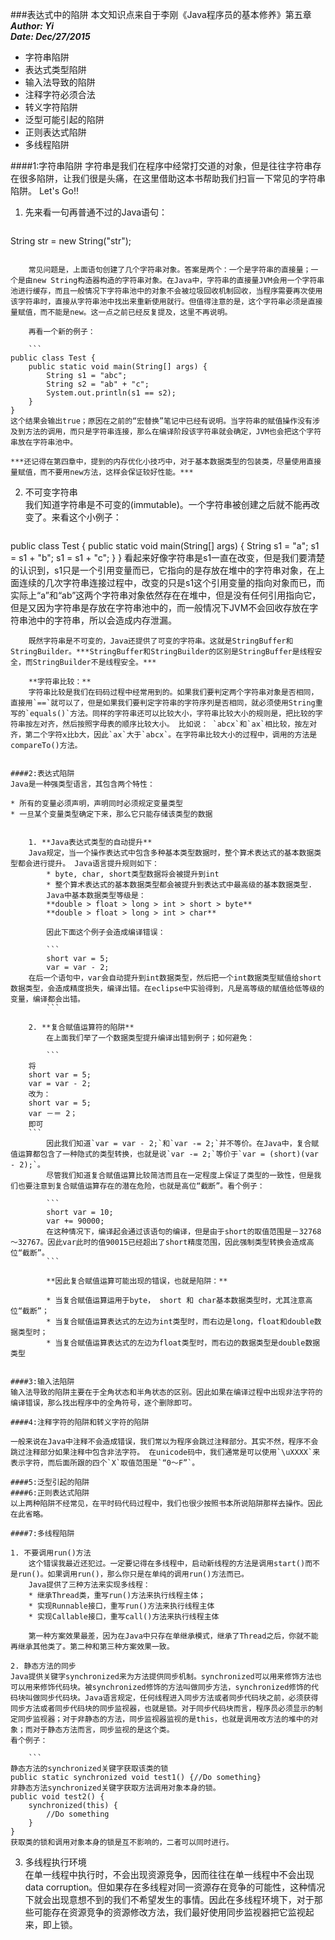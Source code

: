 ###表达式中的陷阱
本文知识点来自于李刚《Java程序员的基本修养》第五章  
***Author: Yi***  
***Date: Dec/27/2015***  

* 字符串陷阱
* 表达式类型陷阱
* 输入法导致的陷阱
* 注释字符必须合法
* 转义字符陷阱
* 泛型可能引起的陷阱
* 正则表达式陷阱
* 多线程陷阱


####1:字符串陷阱
字符串是我们在程序中经常打交道的对象，但是往往字符串存在很多陷阱，让我们很是头痛，在这里借助这本书帮助我们扫盲一下常见的字符串陷阱。 Let's Go!!  
	
1. 先来看一句再普通不过的Java语句： 

	```
String str = new String("str");
``` 

	常见问题是，上面语句创建了几个字符串对象。答案是两个：一个是字符串的直接量；一个是由new String构造器构造的字符串对象。在Java中，字符串的直接量JVM会用一个字符串池进行缓存，而且一般情况下字符串池中的对象不会被垃圾回收机制回收，当程序需要再次使用该字符串时，直接从字符串池中找出来重新使用就行。但值得注意的是，这个字符串必须是直接量赋值，而不能是new。这一点之前已经反复提及，这里不再说明。  

	再看一个新的例子： 

	```
public class Test {
	public static void main(String[] args) {
		String s1 = "abc";
		String s2 = "ab" + "c";
		System.out.println(s1 == s2);
	}
}
这个结果会输出true；原因在之前的“宏替换”笔记中已经有说明。当字符串的赋值操作没有涉及到方法的调用，而只是字符串连接，那么在编译阶段该字符串就会确定，JVM也会把这个字符串放在字符串池中。
```

	***还记得在第四章中，提到的内存优化小技巧中，对于基本数据类型的包装类，尽量使用直接量赋值，而不要用new方法，这样会保证较好性能。***  
	
2. 不可变字符串  
	我们知道字符串是不可变的(immutable)。一个字符串被创建之后就不能再改变了。来看这个小例子：  

	```
public class Test {
	public static void main(String[] args) {
		String s1 = "a";
		s1 = s1 + "b";
		s1 = s1 + "c";
	}
}
看起来好像字符串是s1一直在改变，但是我们要清楚的认识到，s1只是一个引用变量而已，它指向的是存放在堆中的字符串对象，在上面连续的几次字符串连接过程中，改变的只是s1这个引用变量的指向对象而已，而实际上“a”和“ab”这两个字符串对象依然存在在堆中，但是没有任何引用指向它，但是又因为字符串是存放在字符串池中的，而一般情况下JVM不会回收存放在字符串池中的字符串，所以会造成内存泄漏。  
```
	既然字符串是不可变的，Java还提供了可变的字符串。这就是StringBuffer和StringBuilder。***StringBuffer和StringBuilder的区别是StringBuffer是线程安全，而StringBuilder不是线程安全。***  
	
	**字符串比较：**  
	字符串比较是我们在码码过程中经常用到的。如果我们要判定两个字符串对象是否相同，直接用`==`就可以了，但是如果我们要判定字符串的字符序列是否相同，就必须使用String重写的`equals()`方法。同样的字符串还可以比较大小，字符串比较大小的规则是，把比较的字符串按左对齐，然后按照字母表的顺序比较大小。 比如说： `abcx`和`ax`相比较，按左对齐，第二个字符x比b大，因此`ax`大于`abcx`。在字符串比较大小的过程中，调用的方法是compareTo()方法。
	
	
####2:表达式陷阱
Java是一种强类型语言，其包含两个特性：  
	
* 所有的变量必须声明，声明同时必须规定变量类型
* 一旦某个变量类型确定下来，那么它只能存储该类型的数据


	1. **Java表达式类型的自动提升**  
	Java规定，当一个操作表达式中包含多种基本类型数据时，整个算术表达式的基本数据类型都会进行提升。 Java语言提升规则如下：  
		* byte, char, short类型数据将会被提升到int 
		* 整个算术表达式的基本数据类型都会被提升到表达式中最高级的基本数据类型.  
		Java中基本数据类型等级是：  
		**double > float > long > int > short > byte**  
		**double > float > long > int > char**
		
		因此下面这个例子会造成编译错误：  
		
		```
		short var = 5;
		var = var - 2;
	在后一个语句中，var会自动提升到int数据类型，然后把一个int数据类型赋值给short数据类型，会造成精度损失，编译出错。在eclipse中实验得到，凡是高等级的赋值给低等级的变量，编译都会出错。
		```
		
	2. **复合赋值运算符的陷阱**  
		在上面我们举了一个数据类型提升编译出错到例子；如何避免：  
	
		```
	将
	short var = 5;
	var = var - 2;
	改为：
	short var = 5;
	var －＝ 2；
	即可
	```
		因此我们知道`var = var - 2;`和`var -= 2;`并不等价。在Java中，复合赋值运算都包含了一种隐式的类型转换，也就是说`var -= 2;`等价于`var = (short)(var - 2);`。  
		尽管我们知道复合赋值运算比较简洁而且在一定程度上保证了类型的一致性，但是我们也要注意到复合赋值运算存在的潜在危险，也就是高位“截断”。看个例子：  
	
		```
		short var = 10;
		var += 90000;
		在这种情况下，编译起会通过该语句的编译，但是由于short的取值范围是－32768～32767。因此var此时的值90015已经超出了short精度范围，因此强制类型转换会造成高位“截断”。
		```
		
		**因此复合赋值运算可能出现的错误，也就是陷阱：**  
		
		* 当复合赋值运算运用于byte， short 和 char基本数据类型时，尤其注意高位“截断”；
		* 当复合赋值运算表达式的左边为int类型时，而右边是long，float和double数据类型时； 
		* 当复合赋值运算表达式的左边为float类型时，而右边的数据类型是double数据类型
	

####3:输入法陷阱
输入法导致的陷阱主要在于全角状态和半角状态的区别。因此如果在编译过程中出现非法字符的编译错误，那么找出程序中的全角符号，逐个删除即可。

####4:注释字符的陷阱和转义字符的陷阱

一般来说在Java中注释不会造成错误，我们常以为程序会跳过注释部分。其实不然，程序不会跳过注释部分如果注释中包含非法字符。 在unicode码中，我们通常是可以使用`\uXXXX`来表示字符，而后面所跟的四个`X`取值范围是`“0～F”`。

####5:泛型引起的陷阱  
####6:正则表达式陷阱
以上两种陷阱不经常见，在平时码代码过程中，我们也很少按照书本所说陷阱那样去操作。因此在此省略。

####7:多线程陷阱  

1. 不要调用run()方法  
	这个错误我最近还犯过。一定要记得在多线程中，启动新线程的方法是调用start()而不是run()。如果调用run()，那么你只是在单纯的调用run()方法而已。  
	Java提供了三种方法来实现多线程：  
	* 继承Thread类，重写run()方法来执行线程主体；
	* 实现Runnable接口，重写run()方法来执行线程主体
	* 实现Callable接口，重写call()方法来执行线程主体
	
	第一种方案效果最差，因为在Java中只存在单继承模式，继承了Thread之后，你就不能再继承其他类了。第二种和第三种方案效果一致。
	
2. 静态方法的同步  
Java提供关键字synchronized来为方法提供同步机制。synchronized可以用来修饰方法也可以用来修饰代码块。被synchronized修饰的方法叫做同步方法，synchronized修饰的代码块叫做同步代码块。Java语言规定，任何线程进入同步方法或者同步代码块之前，必须获得同步方法或者同步代码块的同步监视器，也就是锁。对于同步代码块而言，程序员必须显示的制定同步监视器；对于非静态的方法，同步监视器监视的是this，也就是调用改方法的堆中的对象；而对于静态方法而言，同步监视的是这个类。  
看个例子：  

	```
静态方法的synchronized关键字获取该类的锁
public static synchronized void test1() {//Do something}
非静态方法synchronized关键字获取方法调用对象本身的锁。
public void test2() {
	synchronized(this) {
		//Do something	
	}
}
获取类的锁和调用对象本身的锁是互不影响的，二者可以同时进行。
```

3. 多线程执行环境  
	在单一线程中执行时，不会出现资源竞争，因而往往在单一线程中不会出现data corruption。但如果存在多线程对同一资源存在竞争的可能性，这种情况下就会出现意想不到的我们不希望发生的事情。因此在多线程环境下，对于那些可能存在资源竞争的资源修改方法，我们最好使用同步监视器把它监视起来，即上锁。
	
	
	
